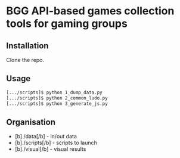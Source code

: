# BGG API-based games collection tools for gaming groups

## Installation

Clone the repo.

## Usage

```bash
[.../scripts]$ python 1_dump_data.py
[.../scripts]$ python 2_common_ludo.py
[.../scripts]$ python 3_generate_js.py
```

## Organisation

* [b]./data[/b] - in/out data
* [b]./scripts[/b] - scripts to launch
* [b]./visual[/b] - visual results